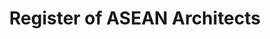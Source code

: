 ---
layout: datagovsg-search
title: Register of ASEAN Architects
permalink: /find-architects/register-of-asean-architects/
breadcrumb: Register of ASEAN Architects
collection_name: find-architects
datagovsg-id: 18a5ef70-dc13-4249-a8d1-b34823fec471
---